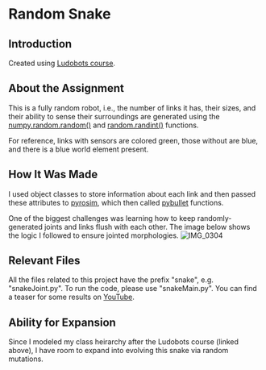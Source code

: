 # Random Snake

## Introduction
Created using [Ludobots course](https://www.reddit.com/r/ludobots/wiki/installation/).

## About the Assignment
This is a fully random robot, i.e., the number of links it has, their sizes, and their ability to sense their surroundings are generated using the [numpy.random.random()](https://numpy.org/doc/stable/reference/random/generated/numpy.random.random.html) and [random.randint()](https://www.w3schools.com/python/ref_random_randint.asp) functions. 

For reference, links with sensors are colored green, those without are blue, and there is a blue world element present.

## How It Was Made
I used object classes to store information about each link and then passed these attributes to [pyrosim](https://github.com/jbongard/pyrosim), which then called [pybullet](https://pybullet.org/wordpress/) functions.

One of the biggest challenges was learning how to keep randomly-generated joints and links flush with each other. The image below shows the logic I followed to ensure jointed morphologies.
![IMG_0304](https://user-images.githubusercontent.com/114432525/218278297-89c89ccc-eff6-4dbe-afb5-6bc246cd1623.jpg)

## Relevant Files
All the files related to this project have the prefix "snake", e.g. "snakeJoint.py". To run the code, please use "snakeMain.py". You can find a teaser for some results on [YouTube](https://youtu.be/iKKsa0DjAUI).

## Ability for Expansion
Since I modeled my class heirarchy after the Ludobots course (linked above), I have room to expand into evolving this snake via random mutations.
